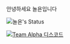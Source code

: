안녕하세요 놀욘입니다

![놀욘's Status](https://github-readme-stats.vercel.app/api?username=noryonkr&show_icons=true)

[![Team Alpha 디스코드](https://cdn.discordapp.com/avatars/813568207196651580/9f3b101f7380421dace35b325e475fd3.webp?size=128)]()
